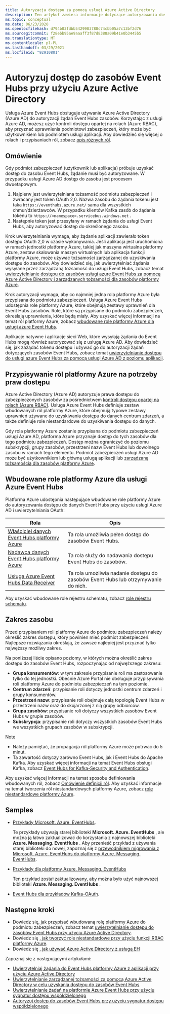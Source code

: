 ```yaml
---
title: Autoryzacja dostępu za pomocą usługi Azure Active Directory
description: Ten artykuł zawiera informacje dotyczące autoryzowania dostępu do zasobów Event Hubs przy użyciu Azure Active Directory.
ms.topic: conceptual
ms.date: 06/23/2020
ms.openlocfilehash: d794b03fdbb5429983788c74cbb05a7c13bf2d76
ms.sourcegitcommit: f28ebb95ae9aaaff3f87d8388a09b41e0b3445b5
ms.translationtype: MT
ms.contentlocale: pl-PL
ms.lasthandoff: 03/29/2021
ms.locfileid: "92910801"
---
```

# <a name="authorize-access-to-event-hubs-resources-using-azure-active-directory"></a>Autoryzuj dostęp do zasobów Event Hubs przy użyciu Azure Active Directory
Usługa Azure Event Hubs obsługuje używanie Azure Active Directory (Azure AD) do autoryzacji żądań Event Hubs zasobów. Korzystając z usługi Azure AD, możesz użyć kontroli dostępu opartej na rolach (Azure RBAC), aby przyznać uprawnienia podmiotowi zabezpieczeń, który może być użytkownikiem lub podmiotem usługi aplikacji. Aby dowiedzieć się więcej o rolach i przypisaniach ról, zobacz [opis różnych ról](../role-based-access-control/overview.md).

## <a name="overview"></a>Omówienie
Gdy podmiot zabezpieczeń (użytkownik lub aplikacja) próbuje uzyskać dostęp do zasobu Event Hubs, żądanie musi być autoryzowane. W przypadku usługi Azure AD dostęp do zasobu jest procesem dwuetapowym. 

 1. Najpierw jest uwierzytelniana tożsamość podmiotu zabezpieczeń i zwracany jest token OAuth 2,0. Nazwa zasobu do żądania tokenu jest taka `https://eventhubs.azure.net/` sama dla wszystkich chmur/dzierżawców. W przypadku klientów Kafka zasób do żądania tokenu to `https://<namespace>.servicebus.windows.net` .
 1. Następnie token jest przesyłany w ramach żądania do usługi Event Hubs, aby autoryzować dostęp do określonego zasobu.

Krok uwierzytelniania wymaga, aby żądanie aplikacji zawierało token dostępu OAuth 2,0 w czasie wykonywania. Jeśli aplikacja jest uruchomiona w ramach jednostki platformy Azure, takiej jak maszyna wirtualna platformy Azure, zestaw skalowania maszyn wirtualnych lub aplikacja funkcji platformy Azure, może używać tożsamości zarządzanej do uzyskiwania dostępu do zasobów. Aby dowiedzieć się, jak uwierzytelniać żądania wysyłane przez zarządzaną tożsamość do usługi Event Hubs, zobacz temat [uwierzytelnianie dostępu do zasobów usługi azure Event Hubs za pomocą Azure Active Directory i zarządzanych tożsamości dla zasobów platformy Azure](authenticate-managed-identity.md). 

Krok autoryzacji wymaga, aby co najmniej jedna rola platformy Azure była przypisana do podmiotu zabezpieczeń. Usługa Azure Event Hubs udostępnia role platformy Azure, które obejmują zestawy uprawnień dla Event Hubs zasobów. Role, które są przypisane do podmiotu zabezpieczeń, określają uprawnienia, które będą miały. Aby uzyskać więcej informacji na temat ról platformy Azure, zobacz [wbudowane role platformy Azure dla usługi azure Event Hubs](#azure-built-in-roles-for-azure-event-hubs). 

Aplikacje natywne i aplikacje sieci Web, które wysyłają żądania do Event Hubs mogą również autoryzować się z usługą Azure AD. Aby dowiedzieć się, jak zażądać tokenu dostępu i używać go do autoryzacji żądań dotyczących zasobów Event Hubs, zobacz temat [uwierzytelnianie dostępu do usługi azure Event Hubs za pomocą usługi Azure AD z poziomu aplikacji](authenticate-application.md). 

## <a name="assign-azure-roles-for-access-rights"></a>Przypisywanie ról platformy Azure na potrzeby praw dostępu
Azure Active Directory (Azure AD) autoryzuje prawa dostępu do zabezpieczonych zasobów za pośrednictwem [kontroli dostępu opartej na rolach (Azure RBAC)](../role-based-access-control/overview.md). Usługa Azure Event Hubs definiuje zestaw wbudowanych ról platformy Azure, które obejmują typowe zestawy uprawnień używane do uzyskiwania dostępu do danych centrum zdarzeń, a także definiuje role niestandardowe do uzyskiwania dostępu do danych.

Gdy rola platformy Azure zostanie przypisana do podmiotu zabezpieczeń usługi Azure AD, platforma Azure przyznaje dostęp do tych zasobów dla tego podmiotu zabezpieczeń. Dostęp można ograniczyć do poziomu subskrypcji, grupy zasobów, przestrzeni nazw Event Hubs lub dowolnego zasobu w ramach tego elementu. Podmiot zabezpieczeń usługi Azure AD może być użytkownikiem lub główną usługą aplikacji lub [zarządzaną tożsamością dla zasobów platformy Azure](../active-directory/managed-identities-azure-resources/overview.md).

## <a name="azure-built-in-roles-for-azure-event-hubs"></a>Wbudowane role platformy Azure dla usługi Azure Event Hubs
Platforma Azure udostępnia następujące wbudowane role platformy Azure do autoryzowania dostępu do danych Event Hubs przy użyciu usługi Azure AD i uwierzytelniania OAuth:

| Rola | Opis | 
| ---- | ----------- | 
| [Właściciel danych Event Hubs platformy Azure](../role-based-access-control/built-in-roles.md#azure-event-hubs-data-owner) | Ta rola umożliwia pełen dostęp do zasobów Event Hubs. |
| [Nadawca danych Event Hubs platformy Azure](../role-based-access-control/built-in-roles.md#azure-event-hubs-data-sender) | Ta rola służy do nadawania dostępu Event Hubs do zasobów. |
| [Usługa Azure Event Hubs Data Receiver](../role-based-access-control/built-in-roles.md#azure-event-hubs-data-receiver) | Ta rola umożliwia nadanie dostępu do zasobów Event Hubs lub otrzymywanie do nich. |

Aby uzyskać wbudowane role rejestru schematu, zobacz [role rejestru schematu](schema-registry-overview.md#azure-role-based-access-control).

## <a name="resource-scope"></a>Zakres zasobu 
Przed przypisaniem roli platformy Azure do podmiotu zabezpieczeń należy określić zakres dostępu, który powinien mieć podmiot zabezpieczeń. Najlepsze rozwiązania określają, że zawsze najlepiej jest przyznać tylko najwęższy możliwy zakres.

Na poniższej liście opisano poziomy, w których można określić zakres dostępu do zasobów Event Hubs, rozpoczynając od najwęższego zakresu:

- **Grupa konsumentów**: w tym zakresie przypisanie roli ma zastosowanie tylko do tej jednostki. Obecnie Azure Portal nie obsługuje przypisywania roli platformy Azure do podmiotu zabezpieczeń na tym poziomie. 
- **Centrum zdarzeń**: przypisanie roli dotyczy jednostki centrum zdarzeń i grupy konsumentów.
- **Przestrzeń nazw**: przypisanie roli obejmuje całą topologię Event Hubs w przestrzeni nazw oraz do skojarzonej z nią grupy odbiorców.
- **Grupa zasobów**: przypisanie roli dotyczy wszystkich zasobów Event Hubs w grupie zasobów.
- **Subskrypcja**: przypisanie roli dotyczy wszystkich zasobów Event Hubs we wszystkich grupach zasobów w subskrypcji.

> [!NOTE]
> - Należy pamiętać, że propagacja ról platformy Azure może potrwać do 5 minut. 
> - Ta zawartość dotyczy zarówno Event Hubs, jak i Event Hubs do Apache Kafka. Aby uzyskać więcej informacji na temat Event Hubs obsługi Kafka, zobacz [Event Hubs for Kafka-Security and Authentication](event-hubs-for-kafka-ecosystem-overview.md#security-and-authentication).


Aby uzyskać więcej informacji na temat sposobu definiowania wbudowanych ról, zobacz [Omówienie definicji ról](../role-based-access-control/role-definitions.md#management-and-data-operations). Aby uzyskać informacje na temat tworzenia ról niestandardowych platformy Azure, zobacz [role niestandardowe platformy Azure](../role-based-access-control/custom-roles.md).



## <a name="samples"></a>Samples
- [Przykłady Microsoft. Azure. EventHubs](https://github.com/Azure/azure-event-hubs/tree/master/samples/DotNet/Microsoft.Azure.EventHubs/Rbac). 
    
    Te przykłady używają starej biblioteki **Microsoft. Azure. EventHubs** , ale można ją łatwo zaktualizować do korzystania z najnowszej biblioteki **Azure. Messaging. EventHubs** . Aby przenieść przykład z używania starej biblioteki do nowej, zapoznaj się z [przewodnikiem migrowania z Microsoft. Azure. EventHubs do platformy Azure. Messaging. EventHubs](https://github.com/Azure/azure-sdk-for-net/blob/master/sdk/eventhub/Azure.Messaging.EventHubs/MigrationGuide.md).
- [Przykłady dla platformy Azure. Messaging. EventHubs](https://github.com/Azure/azure-event-hubs/tree/master/samples/DotNet/Azure.Messaging.EventHubs/ManagedIdentityWebApp)

    Ten przykład został zaktualizowany, aby można było użyć najnowszej biblioteki **Azure. Messaging. EventHubs** .
- [Event Hubs dla przykładów Kafka-OAuth](https://github.com/Azure/azure-event-hubs-for-kafka/tree/master/tutorials/oauth). 


## <a name="next-steps"></a>Następne kroki
- Dowiedz się, jak przypisać wbudowaną rolę platformy Azure do podmiotu zabezpieczeń, zobacz temat [uwierzytelnianie dostępu do zasobów Event Hubs przy użyciu Azure Active Directory](authenticate-application.md).
- Dowiedz się [, jak tworzyć role niestandardowe przy użyciu funkcji RBAC platformy Azure](https://github.com/Azure/azure-event-hubs/tree/master/samples/DotNet/Microsoft.Azure.EventHubs/Rbac/CustomRole).
- Dowiedz się [, jak używać Azure Active Directory z usługą EH](https://github.com/Azure/azure-event-hubs/tree/master/samples/DotNet/Microsoft.Azure.EventHubs/Rbac/AzureEventHubsSDK)

Zapoznaj się z następującymi artykułami:

- [Uwierzytelniaj żądania do Event Hubs platformy Azure z aplikacji przy użyciu Azure Active Directory](authenticate-application.md)
- [Uwierzytelnianie zarządzanej tożsamości za pomocą Azure Active Directory w celu uzyskania dostępu do zasobów Event Hubs](authenticate-managed-identity.md)
- [Uwierzytelnianie żądań na platformie Azure Event Hubs przy użyciu sygnatur dostępu współdzielonego](authenticate-shared-access-signature.md)
- [Autoryzuj dostęp do zasobów Event Hubs przy użyciu sygnatur dostępu współdzielonego](authorize-access-shared-access-signature.md)
